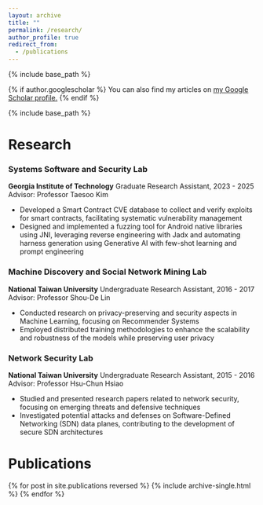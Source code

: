 ```yaml
---
layout: archive
title: ""
permalink: /research/
author_profile: true
redirect_from:
  - /publications
---
```

{% include base_path %}

{% if author.googlescholar %}
  You can also find my articles on <u><a href="{{author.googlescholar}}">my Google Scholar profile</a>.</u>
{% endif %}

{% include base_path %}

# Research

### Systems Software and Security Lab
**Georgia Institute of Technology**
Graduate Research Assistant, 2023 - 2025
Advisor: Professor Taesoo Kim

- Developed a Smart Contract CVE database to collect and verify exploits for smart contracts, facilitating systematic vulnerability management
- Designed and implemented a fuzzing tool for Android native libraries using JNI, leveraging reverse engineering with Jadx and automating harness generation using Generative AI with few-shot learning and prompt engineering

### Machine Discovery and Social Network Mining Lab
**National Taiwan University**
Undergraduate Research Assistant, 2016 - 2017
Advisor: Professor Shou-De Lin

- Conducted research on privacy-preserving and security aspects in Machine Learning, focusing on Recommender Systems
- Employed distributed training methodologies to enhance the scalability and robustness of the models while preserving user privacy

### Network Security Lab
**National Taiwan University**
Undergraduate Research Assistant, 2015 - 2016
Advisor: Professor Hsu-Chun Hsiao

- Studied and presented research papers related to network security, focusing on emerging threats and defensive techniques
- Investigated potential attacks and defenses on Software-Defined Networking (SDN) data planes, contributing to the development of secure SDN architectures

# Publications

{% for post in site.publications reversed %}
  {% include archive-single.html %}
{% endfor %}
